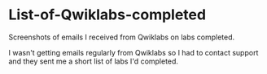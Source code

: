 # List-of-Qwiklabs-completed
Screenshots of emails I received from Qwiklabs on labs completed.


I wasn't getting emails regularly from Qwiklabs so I had to contact support and they sent me a short list of labs I'd completed.

